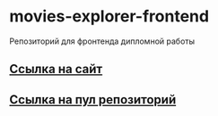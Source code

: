 # movies-explorer-frontend

Репозиторий для фронтенда дипломной работы


## [Ссылка на сайт](https://mesto.dmilin.nomoredomains.sbs/)
## [Ссылка на пул репозиторий](https://github.com/Ilin-Dmitry/movies-explorer-frontend)
